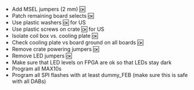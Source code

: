 * Add MSEL jumpers (2 mm) :ok:
* Patch remaining board selects :ok:
* Use plastic washers :ok: for US
* Use plastic screws on crate :ok: for US
* Isolate coil box vs. cooling plate :ok:
* Check cooling plate vs board ground on all boards :ok:
* Remove crate powering jumpers :ok:
* Remove LED jumpers :ok:
* Make sure that LED levels on FPGA are ok so that LEDs stay dark
* Program all MAX10s
* Program all SPI flashes with at least dummy_FEB (make sure this is safe with all DABs)